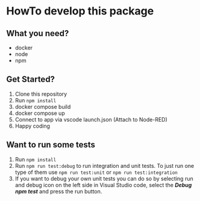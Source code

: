 # HowTo develop this package

## What you need?

- docker
- node
- npm

## Get Started?

1. Clone this repository
2. Run `npm install`
3. docker compose build
4. docker compose up
5. Connect to app via vscode launch.json (Attach to Node-RED)
6. Happy coding

## Want to run some tests
1. Run  `npm install`
2. Run `npm run test:debug` to run integration and unit tests. To just run one type of them use `npm run test:unit` or `npm run test:integration`
3. If you want to debug your own unit tests you can do so by selecting run and debug icon on the left side in Visual Studio code, select the ***Debug npm test*** and press the run button.
